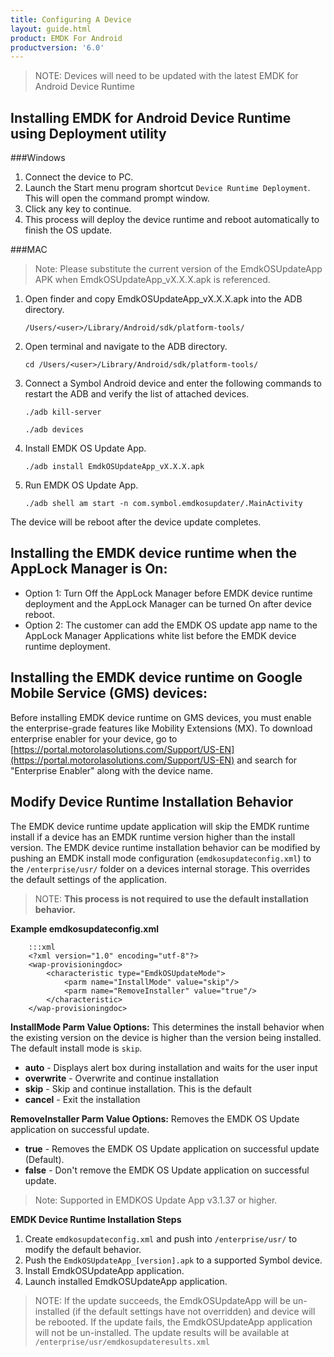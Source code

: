 ```yaml
---
title: Configuring A Device
layout: guide.html
product: EMDK For Android
productversion: '6.0'
---
```


>NOTE: Devices will need to be updated with the latest EMDK for Android Device Runtime

##	Installing EMDK for Android Device Runtime using Deployment utility

###Windows
1.	Connect the device to PC.
2.	Launch the Start menu program shortcut `Device Runtime Deployment`. This will open the command prompt window.
3.	Click any key to continue.
4.	This process will deploy the device runtime and reboot automatically to finish the OS update.

###MAC
>Note: Please substitute the current version of the EmdkOSUpdateApp APK when EmdkOSUpdateApp_vX.X.X.apk is referenced.

1. Open finder and copy EmdkOSUpdateApp_vX.X.X.apk  into the ADB directory.

	`/Users/<user>/Library/Android/sdk/platform-tools/`

2. Open terminal and navigate to the ADB directory.

	`cd /Users/<user>/Library/Android/sdk/platform-tools/`

3. Connect a Symbol Android device and enter the following commands to restart the ADB and verify the list of attached devices.

	`./adb kill-server`

	`./adb devices`

4. Install EMDK OS Update App.

	`./adb install EmdkOSUpdateApp_vX.X.X.apk`

5. Run EMDK OS Update App.

	`./adb shell am start -n com.symbol.emdkosupdater/.MainActivity`


The device will be reboot after the device update completes.




## Installing the EMDK device runtime when the AppLock Manager is On:

* Option 1: Turn Off the AppLock Manager before EMDK device runtime deployment and the AppLock Manager can be turned On after device reboot.
* Option 2: The customer can add the EMDK OS update app name to the AppLock Manager Applications white list before the EMDK device runtime deployment.

## Installing the EMDK device runtime on Google Mobile Service (GMS) devices:
Before installing EMDK device runtime on GMS devices, you must enable the enterprise-grade features like Mobility Extensions (MX). To download enterprise enabler for your device, go to [https://portal.motorolasolutions.com/Support/US-EN](https://portal.motorolasolutions.com/Support/US-EN) and search for "Enterprise Enabler" along with the device name.

## Modify Device Runtime Installation Behavior
The EMDK device runtime update application will skip the EMDK runtime install if a device has an EMDK runtime version higher than the install version. The EMDK device runtime installation behavior can be modified by pushing an EMDK install mode configuration (`emdkosupdateconfig.xml`) to the `/enterprise/usr/` folder on a devices internal storage. This overrides the default settings of the application.

>NOTE: **This process is not required to use the default installation behavior.**

**Example emdkosupdateconfig.xml**

		:::xml
		<?xml version="1.0" encoding="utf-8"?>
		<wap-provisioningdoc>
			<characteristic type="EmdkOSUpdateMode">
				<parm name="InstallMode" value="skip"/>
				<parm name="RemoveInstaller" value="true"/>
			</characteristic>
		</wap-provisioningdoc>


**InstallMode Parm Value Options:**
This determines the install behavior when the existing version on the device is higher than the version being installed. The default install mode is `skip`.

* **auto** - Displays alert box during installation and waits for the user input
* **overwrite** - Overwrite and continue installation
* **skip** - Skip and continue installation. This is the default
* **cancel** - Exit the installation

**RemoveInstaller Parm Value Options:**
Removes the EMDK OS Update application on successful update.

* **true** - Removes the EMDK OS Update application on successful update (Default).
* **false** - Don't remove the EMDK OS Update application on successful update.

>Note: Supported in EMDKOS Update App v3.1.37 or higher.

**EMDK Device Runtime Installation Steps**

1. Create `emdkosupdateconfig.xml` and push into `/enterprise/usr/` to modify the default behavior.
2. Push the `EmdkOSUpdateApp_[version].apk` to a supported Symbol device.
3. Install EmdkOSUpdateApp application.
4. Launch installed EmdkOSUpdateApp application.

>NOTE: If the update succeeds, the EmdkOSUpdateApp will be un-installed (if the default settings have not overridden) and device will be rebooted. If the update fails, the EmdkOSUpdateApp application will not be un-installed. The update results will be available at  `/enterprise/usr/emdkosupdateresults.xml`

















